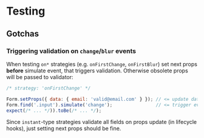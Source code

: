 # Testing

## Gotchas

### Triggering validation on `change`/`blur` events
When testing `on*` strategies (e.g. `onFirstChange`, `onFirstBlur`) set next props **before** simulate event, that triggers validation. Otherwise obsolete props will be passed to validator:

```js
/* strategy: 'onFirstChange' */

Form.setProps({ data: { email: 'valid@email.com' } }); // <= update data first
Form.find('.input').simulate('change');                // <= trigger event -> validation
expect(/* ... */)).toBe(/* ... */);
```

Since `instant`-type strategies validate all fields on props update (in lifecycle hooks), just setting next props should be fine.
